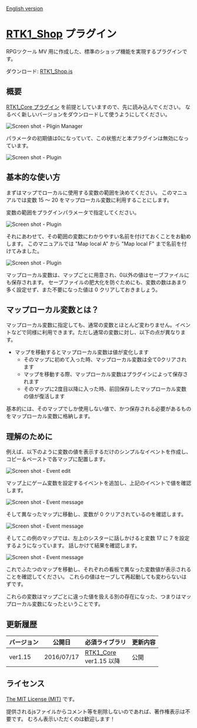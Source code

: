[English version](RTK1_MapLocalVariables.md)

# [RTK1_Shop](RTK1_MapLocalVariables.js) プラグイン

RPGツクール MV 用に作成した、標準のショップ機能を実現するプラグインです。

ダウンロード: [RTK1_Shop.js](https://raw.githubusercontent.com/yamachan/jgss-hack/master/RTK1_MapLocalVariables.js)

## 概要

[RTK1_Core プラグイン](RTK1_Core.ja.md) を前提としていますので、先に読み込んでください。 なるべく新しいバージョンをダウンロードして使うようにしてください。

![Screen shot - Pligin Manager](i/RTK1_MapLocalVariables-01.png)

パラメータの初期値は0になっていて、この状態だと本プラグインは無効になっています。

![Screen shot - Plugin](i/RTK1_MapLocalVariables-02.png)

## 基本的な使い方

まずはマップでローカルに使用する変数の範囲を決めてください。 このマニュアルでは変数 15 ～ 20 をマップローカル変数に利用することにします。

変数の範囲をプラグインパラメータで指定してください。

![Screen shot - Plugin](i/RTK1_MapLocalVariables-03.png)

それにあわせて、その範囲の変数にわかりやすい名前を付けておくことをお勧めします。 このマニュアルでは "Map local A" から "Map local F" まで名前を付けてみました。

![Screen shot - Plugin](i/RTK1_MapLocalVariables-04.png)

マップローカル変数は、マップごとに用意され、0以外の値はセーブファイルにも保存されます。 セーブファイルの肥大化を防ぐためにも、変数の数はあまり多く設定せず、また不要になった値は 0 クリアしておきましょう。

## マップローカル変数とは？

マップローカル変数に指定しても、通常の変数とほとんど変わりません。イベントなどで同様に利用できます。ただし通常の変数に対し、以下の点が異なります。

* マップを移動するとマップローカル変数は値が変化します
  * そのマップに初めて入った時、マップローカル変数は全て0クリアされます
  * マップを移動する際、マップローカル変数はプラグインによって保存されます
  * そのマップに2度目以降に入った時、前回保存したマップローカル変数の値が復活します

基本的には、そのマップでしか使用しない値で、かつ保存される必要があるものをマップローカル変数に格納します。

## 理解のために

例えば、以下のように変数の値を表示するだけのシンプルなイベントを作成し、コピー＆ペーストで各マップに配置します。

![Screen shot - Event edit](i/RTK1_MapLocalVariables-05.png)

マップ上にゲーム変数を設定するイベントを追加し、上記のイベントで値を確認します。

![Screen shot - Event message](i/RTK1_MapLocalVariables-06.png)

そして異なったマップに移動し、変数が 0 クリアされているのを確認します。

![Screen shot - Event message](i/RTK1_MapLocalVariables-07.png)

そしてこの例のマップでは、左上のシスターに話しかけると変数 17 に 7 を設定するようになっています。 話しかけて結果を確認します。

![Screen shot - Event message](i/RTK1_MapLocalVariables-08.png)

これでふたつのマップを移動し、それぞれの看板で異なった変数値が表示されることを確認してください。 これらの値はセーブして再起動しても変わらないはずです。

これらの変数はマップごとに違った値を扱える別の存在になった、つまりはマップローカル変数になったということです。

## 更新履歴

| バージョン | 公開日 | 必須ライブラリ | 更新内容 |
| --- | --- | --- | --- |
| ver1.15 | 2016/07/17 | [RTK1_Core](RTK1_Core.ja.md)<br>ver1.15 以降 | 公開 |

## ライセンス

[The MIT License (MIT)](https://opensource.org/licenses/mit-license.php) です。

提供されるjsファイルからコメント等を削除しないのであれば、著作権表示は不要です。 むろん表示いただくのは歓迎します！
